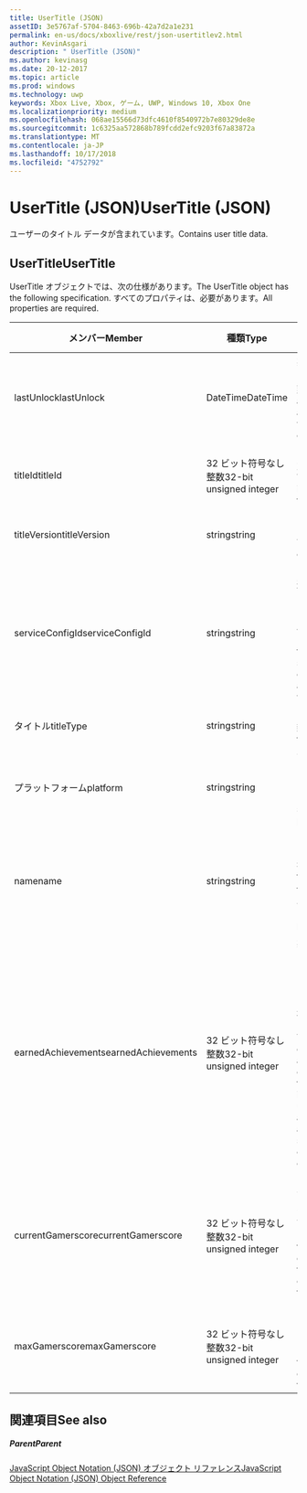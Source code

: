 ```yaml
---
title: UserTitle (JSON)
assetID: 3e5767af-5704-8463-696b-42a7d2a1e231
permalink: en-us/docs/xboxlive/rest/json-usertitlev2.html
author: KevinAsgari
description: " UserTitle (JSON)"
ms.author: kevinasg
ms.date: 20-12-2017
ms.topic: article
ms.prod: windows
ms.technology: uwp
keywords: Xbox Live, Xbox, ゲーム, UWP, Windows 10, Xbox One
ms.localizationpriority: medium
ms.openlocfilehash: 068ae15566d73dfc4610f8540972b7e80329de8e
ms.sourcegitcommit: 1c6325aa572868b789fcdd2efc9203f67a83872a
ms.translationtype: MT
ms.contentlocale: ja-JP
ms.lasthandoff: 10/17/2018
ms.locfileid: "4752792"
---
```

# <a name="usertitle-json"></a><span data-ttu-id="e6b52-104">UserTitle (JSON)</span><span class="sxs-lookup"><span data-stu-id="e6b52-104">UserTitle (JSON)</span></span>
<span data-ttu-id="e6b52-105">ユーザーのタイトル データが含まれています。</span><span class="sxs-lookup"><span data-stu-id="e6b52-105">Contains user title data.</span></span> 
<a id="ID4EN"></a>

 
## <a name="usertitle"></a><span data-ttu-id="e6b52-106">UserTitle</span><span class="sxs-lookup"><span data-stu-id="e6b52-106">UserTitle</span></span>
 
<span data-ttu-id="e6b52-107">UserTitle オブジェクトでは、次の仕様があります。</span><span class="sxs-lookup"><span data-stu-id="e6b52-107">The UserTitle object has the following specification.</span></span> <span data-ttu-id="e6b52-108">すべてのプロパティは、必要があります。</span><span class="sxs-lookup"><span data-stu-id="e6b52-108">All properties are required.</span></span>
 
| <span data-ttu-id="e6b52-109">メンバー</span><span class="sxs-lookup"><span data-stu-id="e6b52-109">Member</span></span>| <span data-ttu-id="e6b52-110">種類</span><span class="sxs-lookup"><span data-stu-id="e6b52-110">Type</span></span>| <span data-ttu-id="e6b52-111">説明</span><span class="sxs-lookup"><span data-stu-id="e6b52-111">Description</span></span>| 
| --- | --- | --- | 
| <span data-ttu-id="e6b52-112">lastUnlock</span><span class="sxs-lookup"><span data-stu-id="e6b52-112">lastUnlock</span></span>| <span data-ttu-id="e6b52-113">DateTime</span><span class="sxs-lookup"><span data-stu-id="e6b52-113">DateTime</span></span>| <span data-ttu-id="e6b52-114">実績を獲得した最後の時刻。</span><span class="sxs-lookup"><span data-stu-id="e6b52-114">The time an achievement was last earned.</span></span>| 
| <span data-ttu-id="e6b52-115">titleId</span><span class="sxs-lookup"><span data-stu-id="e6b52-115">titleId</span></span>| <span data-ttu-id="e6b52-116">32 ビット符号なし整数</span><span class="sxs-lookup"><span data-stu-id="e6b52-116">32-bit unsigned integer</span></span>| <span data-ttu-id="e6b52-117">タイトルの一意の識別子。</span><span class="sxs-lookup"><span data-stu-id="e6b52-117">The unique identifier for the title.</span></span>| 
| <span data-ttu-id="e6b52-118">titleVersion</span><span class="sxs-lookup"><span data-stu-id="e6b52-118">titleVersion</span></span>| <span data-ttu-id="e6b52-119">string</span><span class="sxs-lookup"><span data-stu-id="e6b52-119">string</span></span>| <span data-ttu-id="e6b52-120">タイトルのバージョン。</span><span class="sxs-lookup"><span data-stu-id="e6b52-120">The version of the title.</span></span>| 
| <span data-ttu-id="e6b52-121">serviceConfigId</span><span class="sxs-lookup"><span data-stu-id="e6b52-121">serviceConfigId</span></span>| <span data-ttu-id="e6b52-122">string</span><span class="sxs-lookup"><span data-stu-id="e6b52-122">string</span></span>| <span data-ttu-id="e6b52-123">タイトルに関連付けられているプライマリ サービス構成のセットの ID です。</span><span class="sxs-lookup"><span data-stu-id="e6b52-123">ID of the primary service config set associated with the title.</span></span>| 
| <span data-ttu-id="e6b52-124">タイトル</span><span class="sxs-lookup"><span data-stu-id="e6b52-124">titleType</span></span>| <span data-ttu-id="e6b52-125">string</span><span class="sxs-lookup"><span data-stu-id="e6b52-125">string</span></span>| <span data-ttu-id="e6b52-126">タイトルの種類。</span><span class="sxs-lookup"><span data-stu-id="e6b52-126">The title type.</span></span>| 
| <span data-ttu-id="e6b52-127">プラットフォーム</span><span class="sxs-lookup"><span data-stu-id="e6b52-127">platform</span></span>| <span data-ttu-id="e6b52-128">string</span><span class="sxs-lookup"><span data-stu-id="e6b52-128">string</span></span>| <span data-ttu-id="e6b52-129">サポートされているプラットフォームです。</span><span class="sxs-lookup"><span data-stu-id="e6b52-129">The supported platform.</span></span>| 
| <span data-ttu-id="e6b52-130">name</span><span class="sxs-lookup"><span data-stu-id="e6b52-130">name</span></span>| <span data-ttu-id="e6b52-131">string</span><span class="sxs-lookup"><span data-stu-id="e6b52-131">string</span></span>| <span data-ttu-id="e6b52-132">このタイトルのテキストの名前。</span><span class="sxs-lookup"><span data-stu-id="e6b52-132">The text name of this title.</span></span> <span data-ttu-id="e6b52-133">最大長 22 です。</span><span class="sxs-lookup"><span data-stu-id="e6b52-133">Maximum length 22.</span></span>| 
| <span data-ttu-id="e6b52-134">earnedAchievements</span><span class="sxs-lookup"><span data-stu-id="e6b52-134">earnedAchievements</span></span>| <span data-ttu-id="e6b52-135">32 ビット符号なし整数</span><span class="sxs-lookup"><span data-stu-id="e6b52-135">32-bit unsigned integer</span></span>| <span data-ttu-id="e6b52-136">実績の数は、ロック解除した実績を含む、タイトルの獲得し、課題が正常に完了します。</span><span class="sxs-lookup"><span data-stu-id="e6b52-136">The number of achievements earned for the title, including unlocked achievements and successfully completed challenges.</span></span>| 
| <span data-ttu-id="e6b52-137">currentGamerscore</span><span class="sxs-lookup"><span data-stu-id="e6b52-137">currentGamerscore</span></span>| <span data-ttu-id="e6b52-138">32 ビット符号なし整数</span><span class="sxs-lookup"><span data-stu-id="e6b52-138">32-bit unsigned integer</span></span>| <span data-ttu-id="e6b52-139">このユーザーがこのタイトルでの原因の合計ゲーマー スコア。</span><span class="sxs-lookup"><span data-stu-id="e6b52-139">The total gamerscore this user has earned in this title.</span></span>| 
| <span data-ttu-id="e6b52-140">maxGamerscore</span><span class="sxs-lookup"><span data-stu-id="e6b52-140">maxGamerscore</span></span>| <span data-ttu-id="e6b52-141">32 ビット符号なし整数</span><span class="sxs-lookup"><span data-stu-id="e6b52-141">32-bit unsigned integer</span></span>| <span data-ttu-id="e6b52-142">このタイトルの合計の可能なゲーマー スコア。</span><span class="sxs-lookup"><span data-stu-id="e6b52-142">The total possible gamerscore for this title.</span></span>| 
  
<a id="ID4EFE"></a>

 
## <a name="see-also"></a><span data-ttu-id="e6b52-143">関連項目</span><span class="sxs-lookup"><span data-stu-id="e6b52-143">See also</span></span>
 
<a id="ID4EHE"></a>

 
##### <a name="parent"></a><span data-ttu-id="e6b52-144">Parent</span><span class="sxs-lookup"><span data-stu-id="e6b52-144">Parent</span></span> 

[<span data-ttu-id="e6b52-145">JavaScript Object Notation (JSON) オブジェクト リファレンス</span><span class="sxs-lookup"><span data-stu-id="e6b52-145">JavaScript Object Notation (JSON) Object Reference</span></span>](atoc-xboxlivews-reference-json.md)

   